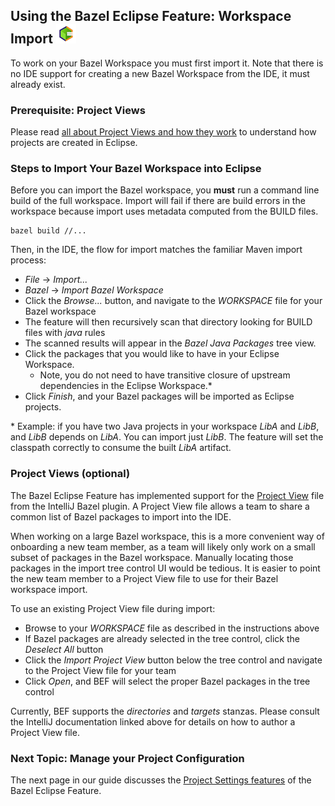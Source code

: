## Using the Bazel Eclipse Feature: Workspace Import ![BEF Logo](../logos/bef_logo_small.png)

To work on your Bazel Workspace you must first import it.
Note that there is no IDE support for creating a new Bazel Workspace from the IDE, it must already exist.

### Prerequisite: Project Views

Please read [all about Project Views and how they work](../common/projectviews.md) to understand how projects are created in Eclipse.


### Steps to Import Your Bazel Workspace into Eclipse

Before you can import the Bazel workspace, you **must** run a command line build of the full workspace.
Import will fail if there are build errors in the workspace because import uses metadata computed
  from the BUILD files.

```
bazel build //...
```

Then, in the IDE, the flow for import matches the familiar Maven import process:

- *File* -> *Import...*
- *Bazel* -> *Import Bazel Workspace*
- Click the *Browse...* button, and navigate to the *WORKSPACE* file for your Bazel workspace
- The feature will then recursively scan that directory looking for BUILD files with *java* rules
- The scanned results will appear in the *Bazel Java Packages* tree view.
- Click the packages that you would like to have in your Eclipse Workspace.
  - Note, you do not need to have transitive closure of upstream dependencies in the Eclipse Workspace.\*
- Click *Finish*, and your Bazel packages will be imported as Eclipse projects.

\* Example: if you have two Java projects in your workspace *LibA* and *LibB*, and *LibB* depends on *LibA*. You can import just *LibB*. The feature will set the classpath correctly to consume the built *LibA* artifact.

### Project Views (optional)

The Bazel Eclipse Feature has implemented support for the [Project View](https://ij.bazel.build/docs/project-views.html) file from the IntelliJ Bazel plugin.
A Project View file allows a team to share a common list of Bazel packages to import into the IDE.

When working on a large Bazel workspace, this is a more convenient way of onboarding a new team member, as a team will likely only work on a small subset of packages in the Bazel workspace.
Manually locating those packages in the import tree control UI would be tedious.
It is easier to point the new team member to a Project View file to use for their Bazel workspace import.

To use an existing Project View file during import:
- Browse to your *WORKSPACE* file as described in the instructions above
- If Bazel packages are already selected in the tree control, click the *Deselect All* button
- Click the *Import Project View* button below the tree control and navigate to the Project View file for your team
- Click *Open*, and BEF will select the proper Bazel packages in the tree control

Currently, BEF supports the *directories* and *targets* stanzas.
Please consult the IntelliJ documentation linked above for details on how to author a Project View file.

### Next Topic: Manage your Project Configuration

The next page in our guide discusses the [Project Settings features](using_the_feature_settings.md) of the Bazel Eclipse Feature.
